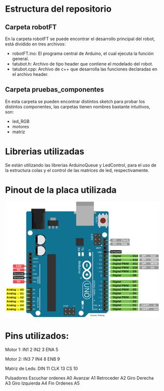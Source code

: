 # Estructura del repositorio

## Carpeta robotFT
En la carpeta robotFT se puede encontrar el desarrollo principal del robot, está dividido en tres archivos:
* robotFT.ino: El programa central de Arduino, el cual ejecuta la función general.
* tatubot.h: Archivo de tipo header que contiene el modelado del robot.
* tatubot.cpp: Archivo de c++ que desarrolla las funciones declaradas en el archivo header.

## Carpeta pruebas_componentes
En esta carpeta se pueden encontrar distintos sketch para probar los distintos componentes, las carpetas tienen nombres bastante intuitivos, son:

* led_RGB
* motores
* matriz

# Librerias utilizadas
Se están utilizando las librerias ArduinoQueue y LedControl, para el uso de la estructura colas y el control de las matrices de led, respectivamente.

# Pinout de la placa utilizada
![Arduino Uno Pinout](/assets/uno_pinout.png)

# Pins utilizados:

Motor 1: 
IN1 2
IN2 3
ENA 5

Motor 2:
IN3 7
IN4 8
ENB 9

Matriz de Leds:
DIN 11 
CLK 13 
CS 10

Pulsadores
Escuchar ordenes A0 
Avanzar          A1
Retroceder       A2
Giro Derecha     A3
Giro Izquierda   A4
Fin Ordenes      A5

